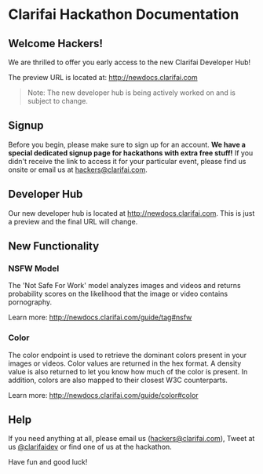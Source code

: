 # Clarifai Hackathon Documentation
## Welcome Hackers!

We are thrilled to offer you early access to the new Clarifai Developer Hub! 

The preview URL is located at: http://newdocs.clarifai.com

> Note: The new developer hub is being actively worked on and is subject to change.

## Signup

Before you begin, please make sure to sign up for an account. **We have a special dedicated signup page for 
hackathons with extra free stuff!** If you didn't receive the link to access it for your particular event, 
please find us onsite or email us at hackers@clarifai.com.

## Developer Hub

Our new developer hub is located at http://newdocs.clarifai.com. This is just a preview and the final URL 
will change. 

## New Functionality

### NSFW Model

The 'Not Safe For Work' model analyzes images and videos and returns probability scores on the likelihood 
that the image or video contains pornography.

Learn more: http://newdocs.clarifai.com/guide/tag#nsfw

### Color 

The color endpoint is used to retrieve the dominant colors present in your images or videos. Color values are 
returned in the hex format. A density value is also returned to let you know how much of the color is 
present. In addition, colors are also mapped to their closest W3C counterparts.

Learn more: http://newdocs.clarifai.com/guide/color#color


## Help

If you need anything at all, please email us (hackers@clarifai.com), Tweet at us [@clarifaidev](https://twitter.com/clarifaidev) or find one of us at the hackathon.

Have fun and good luck!

